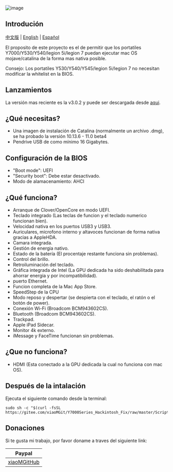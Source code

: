 ![image](https://github.com/xiaoMGitHub/LEGION_Y7000Series_Hackintosh/blob/master/Picture/macOS_Big_Sur.png)

## Introdución

[中文版](https://github.com/xiaoMGitHub/Lenovo_Y7000-Y530_Hackintosh/blob/master/README.md) | [English](https://github.com/xiaoMGitHub/Lenovo_Y7000-Y530_Hackintosh/blob/master/README-en.md) | [Español](https://github.com/xiaoMGitHub/Lenovo_Y7000-Y530_Hackintosh/blob/master/README-es.md)

El proposito de este proyecto es el de permitir que los portatiles Y7000/Y530/Y540/legion 5i/legion 7 puedan ejecutar mac OS mojave/catalina de la forma mas nativa posible.

Consejo: Los portatiles Y530/Y540/Y545/legion 5i/legion 7  no necesitan modificar la whitelist en la BIOS.


## Lanzamientos
La versión mas reciente es la v3.0.2 y puede ser descargada desde [aqui](https://github.com/xiaoMGitHub/LEGION_Y7000Series_Hackintosh/releases).

## ¿Qué necesitas?
- Una imagen de instalación de Catalina (normalmente un archivo .dmg), se ha probado la versión 10.13.6 - 11.0 beta4
- Pendrive USB de como mínimo 16 Gigabytes.

## Configuración de la BIOS
- "Boot mode": UEFI
- "Security boot": Debe estar desactivado.
- Modo de alamacenamiento: AHCI

## ¿Qué funciona?
- Arranque de Clover/OpenCore en modo UEFI.
- Teclado integrado (Las teclas de funcion y el teclado numerico funcionan bien).
- Velocidad nativa en los puertos USB3 y USB3. 
- Auriculares, microfono interno y altavoces funcionan de forma nativa gracias a AppleHDA.
- Camara integrada.
- Gestión de energia nativo.
- Estado de la batería (El procentaje restante funciona sin problemas).
- Control del brillo.
- Retroiluminación del teclado.
- Gráfica integrada de Intel (La GPU dedicada ha sido deshabilitada para ahorrar energia y por incompatibilidad).
- puerto Ethernet.
- Funcion completa de la Mac App Store.
- SpeedStep de la CPU
- Modo reposo y despertar (se despierta con el teclado, el ratón o el botón de power).
- Conexión Wi-Fi (Broadcom BCM943602CS).
- Bluetooth (Broadcom BCM943602CS).
- Trackpad.
- Apple iPad Sidecar.
- Monitor 4k externo.
- iMessage y FaceTime funcionan sin problemas.

## ¿Que no funciona?
- HDMI (Esta conectado a la GPU dedicada la cual no funciona con mac OS).

## Después de la intalación
Ejecuta el siguiente comando desde la terminal:
```
sudo sh -c "$(curl -fsSL https://gitee.com/xiaoMGit/Y7000Series_Hackintosh_Fix/raw/master/Script/Optimize.sh)"
```

## Donaciones

Si te gusta mi trabajo, por favor doname a traves del siguiente link:

| Paypal                                                       |
| ---------------------------------------------------------- | 
| [xiaoMGitHub](https://www.paypal.me/xiaoMGitHub) | 


